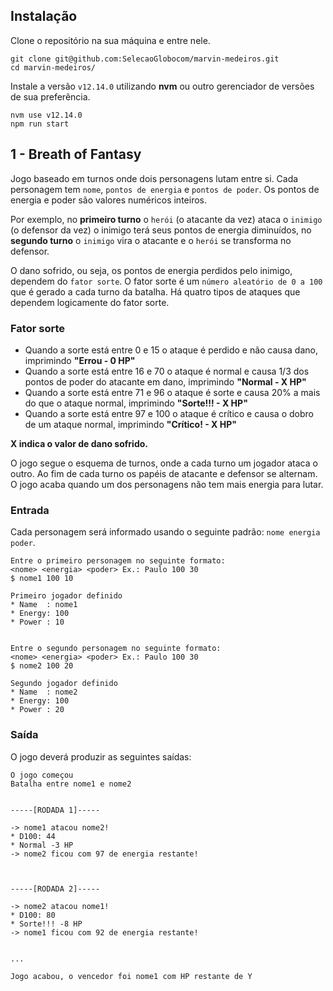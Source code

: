 ## Instalação
Clone o repositório na sua máquina e entre nele.
```
git clone git@github.com:SelecaoGlobocom/marvin-medeiros.git
cd marvin-medeiros/
```

Instale a versão `v12.14.0` utilizando **nvm** ou outro gerenciador de versões de sua preferência.
```
nvm use v12.14.0
npm run start
```

## 1 - Breath of Fantasy

Jogo baseado em turnos onde dois personagens lutam entre si. Cada personagem tem `nome`, `pontos de energia` e `pontos de poder`.
Os pontos de energia e poder são valores numéricos inteiros. 

Por exemplo, no **primeiro turno** o `herói` (o atacante da vez) ataca
o `inimigo` (o defensor da vez) o inimigo terá seus pontos de energia diminuídos, no **segundo turno** o `inimigo` vira o atacante e o `herói` se transforma no defensor.

O dano sofrido, ou seja, os pontos de energia perdidos pelo inimigo, dependem do `fator sorte`. O fator sorte é um `número aleatório de 0 a 100` que é gerado a cada turno da batalha.
Há quatro tipos de ataques que dependem logicamente do fator sorte.

### Fator sorte

* Quando a sorte está entre 0 e 15 o ataque é perdido e não causa dano, imprimindo **"Errou - 0 HP"**
* Quando a sorte está entre 16 e 70 o ataque é normal e causa 1/3 dos pontos de poder do atacante em dano, imprimindo **"Normal - X HP"**
* Quando a sorte está entre 71 e 96 o ataque é sorte e causa 20% a mais do que o ataque normal, imprimindo **"Sorte!!! - X HP"**
* Quando a sorte está entre 97 e 100 o ataque é crítico e causa o dobro de um ataque normal, imprimindo **"Crítico! - X HP"**

**X indica o valor de dano sofrido.**

O jogo segue o esquema de turnos, onde a cada turno um jogador ataca o outro. Ao fim de cada turno os papéis de atacante e defensor se alternam. O jogo acaba quando um dos personagens não tem mais energia para lutar.

### Entrada

Cada personagem será informado usando o seguinte padrão:  `nome energia poder`.

```
Entre o primeiro personagem no seguinte formato:
<nome> <energia> <poder> Ex.: Paulo 100 30
$ nome1 100 10

Primeiro jogador definido 
* Name  : nome1
* Energy: 100
* Power : 10


Entre o segundo personagem no seguinte formato:
<nome> <energia> <poder> Ex.: Paulo 100 30
$ nome2 100 20

Segundo jogador definido 
* Name  : nome2
* Energy: 100
* Power : 20
```

### Saída

O jogo deverá produzir as seguintes saídas:

```
O jogo começou
Batalha entre nome1 e nome2


-----[RODADA 1]-----

-> nome1 atacou nome2!
* D100: 44
* Normal -3 HP
-> nome2 ficou com 97 de energia restante!



-----[RODADA 2]-----

-> nome2 atacou nome1!
* D100: 80
* Sorte!!! -8 HP
-> nome1 ficou com 92 de energia restante!


...

Jogo acabou, o vencedor foi nome1 com HP restante de Y
```